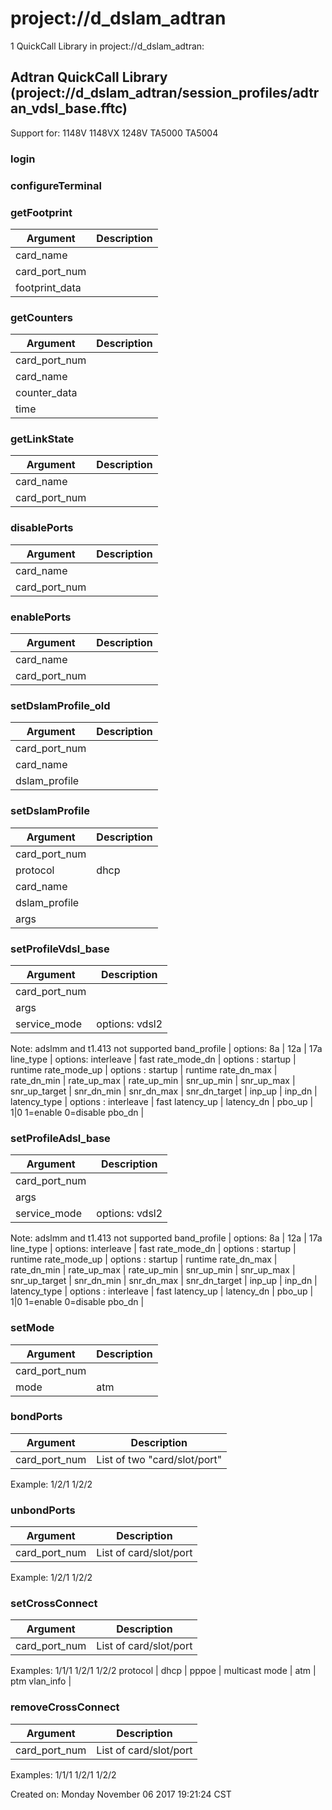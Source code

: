 # project://d_dslam_adtran
1 QuickCall Library in project://d_dslam_adtran:
## Adtran QuickCall Library (project://d_dslam_adtran/session_profiles/adtran_vdsl_base.fftc)
Support for:
1148V
1148VX
1248V
TA5000
TA5004

### login
### configureTerminal
### getFootprint

Argument | Description
------------ | -------------
card_name | 
card_port_num | 
footprint_data | 
### getCounters

Argument | Description
------------ | -------------
card_port_num | 
card_name | 
counter_data | 
time | 
### getLinkState

Argument | Description
------------ | -------------
card_name | 
card_port_num | 
### disablePorts

Argument | Description
------------ | -------------
card_name | 
card_port_num | 
### enablePorts

Argument | Description
------------ | -------------
card_name | 
card_port_num | 
### setDslamProfile_old

Argument | Description
------------ | -------------
card_port_num | 
card_name | 
dslam_profile | 
### setDslamProfile

Argument | Description
------------ | -------------
card_port_num | 
protocol | dhcp | pppoe | multicast
card_name | 
dslam_profile | 
args | 
### setProfileVdsl_base

Argument | Description
------------ | -------------
card_port_num | 
args | 
service_mode | options: vdsl2 | adsl2+ | adsl2+mm | vdsl2mm | g.dmt
Note: adslmm and t1.413 not supported
band_profile | options: 8a | 12a | 17a
line_type | options: interleave | fast
rate_mode_dn | options : startup | runtime
rate_mode_up | options : startup | runtime
rate_dn_max | 
rate_dn_min | 
rate_up_max | 
rate_up_min | 
snr_up_min | 
snr_up_max | 
snr_up_target | 
snr_dn_min | 
snr_dn_max | 
snr_dn_target | 
inp_up | 
inp_dn | 
latency_type | options : interleave | fast
latency_up | 
latency_dn | 
pbo_up | 1|0 1=enable 0=disable
pbo_dn | 
### setProfileAdsl_base

Argument | Description
------------ | -------------
card_port_num | 
args | 
service_mode | options: vdsl2 | adsl2+ | adsl2+mm | vdsl2mm | g.dmt
Note: adslmm and t1.413 not supported
band_profile | options: 8a | 12a | 17a
line_type | options: interleave | fast
rate_mode_dn | options : startup | runtime
rate_mode_up | options : startup | runtime
rate_dn_max | 
rate_dn_min | 
rate_up_max | 
rate_up_min | 
snr_up_min | 
snr_up_max | 
snr_up_target | 
snr_dn_min | 
snr_dn_max | 
snr_dn_target | 
inp_up | 
inp_dn | 
latency_type | options : interleave | fast
latency_up | 
latency_dn | 
pbo_up | 1|0 1=enable 0=disable
pbo_dn | 
### setMode

Argument | Description
------------ | -------------
card_port_num | 
mode | atm | ptm
### bondPorts

Argument | Description
------------ | -------------
card_port_num | List of two "card/slot/port"

Example:
1/2/1 1/2/2
### unbondPorts

Argument | Description
------------ | -------------
card_port_num | List of card/slot/port

Example:
1/2/1 1/2/2
### setCrossConnect

Argument | Description
------------ | -------------
card_port_num | List of card/slot/port

Examples:
1/1/1
1/2/1 1/2/2
protocol | dhcp | pppoe | multicast
mode | atm | ptm
vlan_info | 
### removeCrossConnect

Argument | Description
------------ | -------------
card_port_num | List of card/slot/port

Examples:
1/1/1
1/2/1 1/2/2


Created on: Monday November 06 2017 19:21:24 CST
